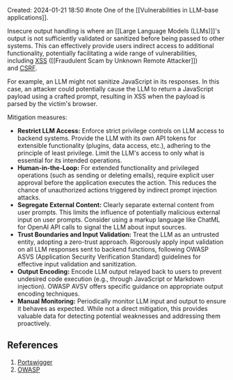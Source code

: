 Created: 2024-01-21 18:50
#note
One of the [[Vulnerabilities in LLM-base applications]].

Insecure output handling is where an [[Large Language Models (LLMs)]]'s output is not sufficiently validated or sanitized before being passed to other systems. This can effectively provide users indirect access to additional functionality, potentially facilitating a wide range of vulnerabilities, including [XSS](https://portswigger.net/web-security/cross-site-scripting) ([[Fraudulent Scam by Unknown Remote Attacker]]) and [CSRF](https://portswigger.net/web-security/csrf).

For example, an LLM might not sanitize JavaScript in its responses. In this case, an attacker could potentially cause the LLM to return a JavaScript payload using a crafted prompt, resulting in XSS when the payload is parsed by the victim's browser.

Mitigation measures:
- **Restrict LLM Access:** Enforce strict privilege controls on LLM access to backend systems. Provide the LLM with its own API tokens for extensible functionality (plugins, data access, etc.), adhering to the principle of least privilege. Limit the LLM's access to only what is essential for its intended operations.
- **Human-in-the-Loop:** For extended functionality and privileged operations (such as sending or deleting emails), require explicit user approval before the application executes the action. This reduces the chance of unauthorized actions triggered by indirect prompt injection attacks.
- **Segregate External Content:** Clearly separate external content from user prompts. This limits the influence of potentially malicious external input on user prompts. Consider using a markup language like ChatML for OpenAI API calls to signal the LLM about input sources.
- **Trust Boundaries and Input Validation:** Treat the LLM as an untrusted entity, adopting a zero-trust approach. Rigorously apply input validation on all LLM responses sent to backend functions, following OWASP ASVS (Application Security Verification Standard) guidelines for effective input validation and sanitization.
- **Output Encoding:** Encode LLM output relayed back to users to prevent undesired code execution (e.g., through JavaScript or Markdown injection). OWASP AVSV offers specific guidance on appropriate output encoding techniques.
- **Manual Monitoring:** Periodically monitor LLM input and output to ensure it behaves as expected. While not a direct mitigation, this provides valuable data for detecting potential weaknesses and addressing them proactively.

## References
1. [Portswigger](https://portswigger.net/web-security/llm-attacks)
2. [OWASP](https://owasp.org/www-project-top-10-for-large-language-model-applications/assets/PDF/OWASP-Top-10-for-LLMs-2023-v1_1.pdf)
